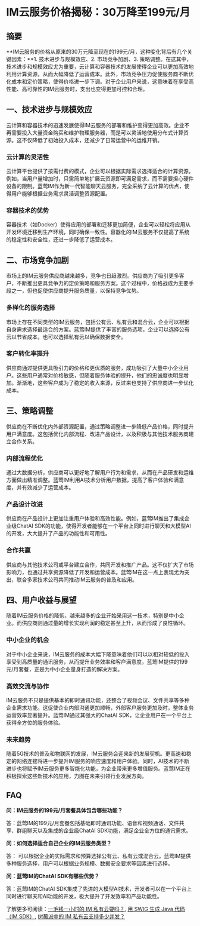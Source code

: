 # IM云服务价格揭秘：30万降至199元/月

## 摘要

**IM云服务的价格从原来的30万元降至现在的199元/月，这种变化背后有几个关键因素：**1. 技术进步与规模效应、2. 市场竞争加剧、3. 策略调整。在这其中，技术进步和规模效应尤为重要，云计算和容器技术的发展使得企业可以更加高效地利用计算资源，从而大幅降低了运营成本。此外，市场竞争压力促使服务商不断优化成本和定价策略，使得价格进一步下调。对于企业用户来说，这意味着在享受高性能、高可靠性的IM云服务时，支出也变得更加可控和合理。

## 一、技术进步与规模效应

云计算和容器技术的迅速发展使得IM云服务的部署和维护变得更加高效。企业不再需要投入大量资金购买和维护物理服务器，而是可以灵活地使用分布式计算资源。这不仅降低了初始投入成本，还减少了日常运营中的运维开销。

### 云计算的灵活性

云计算平台提供了按需付费的模式，企业可以根据实际需求选择适合的计算资源。例如，当用户量增加时，只需简单地扩展云资源即可满足需求，而不需要担心硬件设备的限制。蓝莺IM作为新一代智能聊天云服务，完全采纳了云计算的优点，使得用户能够根据业务需求灵活调整资源配置。

### 容器技术的优势

容器技术（如Docker）使得应用的部署和迁移更加简便，企业可以轻松将应用从开发环境迁移到生产环境，同时确保一致性。容器化的IM云服务不仅提高了系统的稳定性和安全性，还进一步降低了运营成本。

## 二、市场竞争加剧

市场上的IM云服务供应商越来越多，竞争也日趋激烈。供应商为了吸引更多客户，不断推出更具竞争力的定价策略和服务方案。这个过程中，价格战成为主要手段之一，但也促使供应商提升服务质量，以保持竞争优势。

### 多样化的服务选择

市场上存在不同类型的IM云服务，包括公有云、私有云和混合云，企业可以根据自身需求选择最适合的方案。蓝莺IM提供了丰富的服务选项，企业可以选择公有云以节省成本，也可以选择私有云以确保数据安全。

### 客户转化率提升

供应商通过提供更具吸引力的价格和更优质的服务，成功吸引了大量中小企业用户。这些用户通常对价格敏感，但随着服务体验的提升，他们的忠诚度也明显增加。渐渐地，这些客户成为了稳定的收入来源，反过来也支持了供应商进一步优化成本。

## 三、策略调整

供应商在不断优化内外部资源配置，通过策略调整进一步降低产品价格，同时提升用户满意度。这包括优化内部流程、改进产品设计，以及积极与其他技术服务商建立合作关系。

### 内部流程优化

通过大数据分析，供应商可以更好地了解用户行为和需求，从而在产品研发和运维方面做出精准调整。蓝莺IM利用AI技术分析用户数据，提高了客户体验和满意度，并有效减少了运营成本。

### 产品设计改进

供应商在产品设计上更加注重用户体验和高效性能。例如，蓝莺IM推出了集成企业级ChatAI SDK的功能，使得开发者能够在一个平台上同时进行聊天和大模型AI的开发，大大提升了产品的功能性和可用性。

### 合作共赢

供应商与其他技术公司或平台建立合作，共同开发和推广产品。这不仅扩大了市场影响力，也通过共享资源降低了开发和运营成本。蓝莺IM在这一点上表现尤为突出，联合多家技术公司共同推动IM云服务的普及和应用。

## 四、用户收益与展望

随着IM云服务价格的降低，越来越多的企业开始采用这一技术，特别是中小企业。而供应商则通过量的增长实现利润的稳定甚至上升，从而形成了良性循环。

### 中小企业的机会

对于中小企业来说，IM云服务的成本大幅下降意味着他们可以以相对较低的投入享受到高质量的通讯服务，从而提升业务效率和客户满意度。蓝莺IM提供的199元/月套餐，正是为中小企业量身打造的解决方案。

### 高效交流与协作

IM云服务不只是提供基本的即时通讯功能，还整合了视频会议、文件共享等多种企业需求功能。这促使企业内部沟通更加顺畅，外部客户服务更加及时，整体业务运营效率显著提升。蓝莺IM通过其强大的ChatAI SDK，让企业用户在一个平台上获得全方位的服务体验。

### 未来趋势

随着5G技术的普及和物联网的发展，IM云服务会迎来新的发展契机。更高速和稳定的网络连接将进一步提升IM服务的响应速度和用户体验。同时，AI技术的不断进步也将赋予IM云服务更多智能化功能，为企业带来更多增值服务。蓝莺IM正在积极探索这些新技术的应用，力图在未来引领行业发展方向。

## FAQ

**问：IM云服务的199元/月套餐具体包含哪些功能？**

答：蓝莺IM的199元/月套餐包括基础即时通讯功能、语音和视频通话、文件共享、群组聊天以及集成的企业级ChatAI SDK功能，满足企业全方位的通讯需求。

**问：如何选择适合自己企业的IM云服务类型？**

答： 可以根据企业的实际需求和预算选择公有云、私有云或混合云。蓝莺IM提供多种服务选择，用户可以根据业务规模、数据安全要求等因素进行选择。

**问：蓝莺IM的ChatAI SDK有哪些优势？**

答：蓝莺IM的ChatAI SDK集成了先进的大模型AI技术，开发者可以在一个平台上同时进行聊天和AI功能的开发，极大提升了开发效率和产品功能性。

了解更多可阅读：[一毛钱一小时的 IM 私有云要吗？](articles/product-and-technologies/want-an-im-private-cloud-for-a-dime-an-hour.html), [用 SWIG 生成 Java 代码（IM SDK）](articles/product-and-technologies/generating-java-code-with-swig.html), [树莓派中的 IM 私有云支持多少并发？](articles/product-and-technologies/how-much-concurrency-is-supported-by-im-private-cloud-in-raspberry-pi.html)